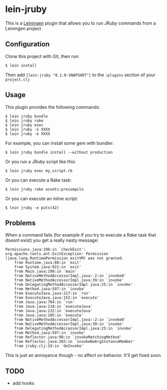 # lein-jruby

This is a [Leiningen](https://github.com/technomancy/leiningen "Leiningen") plugin that allows you to run JRuby commands from a Leiningen project.

## Configuration

Clone this project with Git, then run:

    $ lein install

Then add `[lein-jruby "0.1.0-SNAPSHOT"]` to the `:plugins` section of your `project.clj`

## Usage

This plugin provides the following commands:

    $ lein jruby bundle
    $ lein jruby rake
    $ lein jruby exec
    $ lein jruby -S XXXX
    $ lein jruby -e XXXX

For example, you can install some gem with bundler:

    $ lein jruby bundle install --without production

Or you run a JRuby script like this:

    $ lein jruby exec my_script.rb

Or you can execute a Rake task:

    $ lein jruby rake assets:precompile

Or you can execute an inline script:

    $ lein jruby -e puts(42)

## Problems

When a command fails (for example if you try to execute a Rake task that doesnt exist) you get a really nasty message:

    Permissions.java:196:in `checkExit': org.apache.tools.ant.ExitException: Permission (java.lang.RuntimePermission exitVM) was not granted.
        from Runtime.java:88:in `exit'
        from System.java:921:in `exit'
        from Main.java:190:in `main'
        from NativeMethodAccessorImpl.java:-2:in `invoke0'
        from NativeMethodAccessorImpl.java:39:in `invoke'
        from DelegatingMethodAccessorImpl.java:25:in `invoke'
        from Method.java:597:in `invoke'
        from ExecuteJava.java:217:in `run'
        from ExecuteJava.java:152:in `execute'
        from Java.java:764:in `run'
        from Java.java:218:in `executeJava'
        from Java.java:132:in `executeJava'
        from Java.java:105:in `execute'
        from NativeMethodAccessorImpl.java:-2:in `invoke0'
        from NativeMethodAccessorImpl.java:39:in `invoke'
        from DelegatingMethodAccessorImpl.java:25:in `invoke'
        from Method.java:597:in `invoke'
        from Reflector.java:90:in `invokeMatchingMethod'
        from Reflector.java:265:in `invokeNoArgInstanceMember'
        from jruby.clj:19:in `doInvoke'

This is just an annoyance though - no affect on behavior.  It'll get fixed soon.

## TODO

+  add hooks
